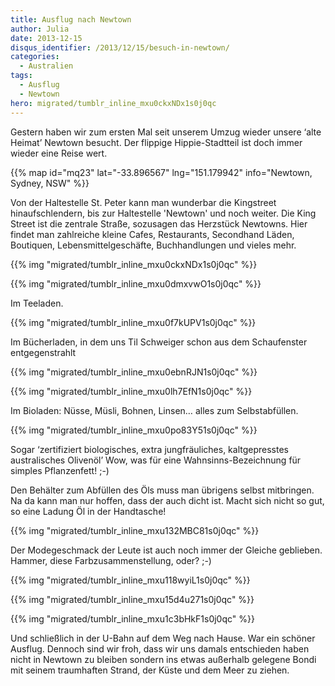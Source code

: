 ```yaml
---
title: Ausflug nach Newtown
author: Julia
date: 2013-12-15
disqus_identifier: /2013/12/15/besuch-in-newtown/
categories:
  - Australien
tags:
  - Ausflug
  - Newtown
hero: migrated/tumblr_inline_mxu0ckxNDx1s0j0qc
---
```


Gestern haben wir zum ersten Mal seit unserem Umzug wieder unsere ‘alte Heimat’ Newtown besucht. Der flippige Hippie-Stadtteil ist doch immer wieder eine Reise wert.

<!--more-->

{{% map id="mq23" lat="-33.896567" lng="151.179942" info="Newtown, Sydney, NSW" %}}

Von der Haltestelle St. Peter  kann man wunderbar die Kingstreet hinaufschlendern, bis zur Haltestelle 'Newtown' und noch weiter. Die King Street ist die
zentrale Straße, sozusagen das Herzstück Newtowns. Hier findet man zahlreiche kleine Cafes, Restaurants, Secondhand Läden, Boutiquen, Lebensmittelgeschäfte,
Buchhandlungen und vieles mehr.

{{% img "migrated/tumblr_inline_mxu0ckxNDx1s0j0qc" %}}

{{% img "migrated/tumblr_inline_mxu0dmxvwO1s0j0qc" %}}

Im Teeladen.

{{% img "migrated/tumblr_inline_mxu0f7kUPV1s0j0qc" %}}

Im Bücherladen, in dem uns Til Schweiger schon aus dem Schaufenster entgegenstrahlt

{{% img "migrated/tumblr_inline_mxu0ebnRJN1s0j0qc" %}}

{{% img "migrated/tumblr_inline_mxu0lh7EfN1s0j0qc" %}}

Im Bioladen: Nüsse, Müsli, Bohnen, Linsen… alles zum Selbstabfüllen.

{{% img "migrated/tumblr_inline_mxu0po83Y51s0j0qc" %}}

Sogar ‘zertifiziert biologisches, extra jungfräuliches, kaltgepresstes australisches Olivenöl’ Wow, was für eine Wahnsinns-Bezeichnung für simples
Pflanzenfett! ;-)

Den Behälter zum Abfüllen des Öls muss man übrigens selbst mitbringen. Na da kann man nur hoffen, dass der auch dicht ist. Macht sich nicht so gut, so eine
Ladung Öl in der Handtasche!

{{% img "migrated/tumblr_inline_mxu132MBC81s0j0qc" %}}

Der Modegeschmack der Leute ist auch noch immer der Gleiche geblieben. Hammer, diese Farbzusammenstellung, oder? ;-)

{{% img "migrated/tumblr_inline_mxu118wyiL1s0j0qc" %}}

{{% img "migrated/tumblr_inline_mxu15d4u271s0j0qc" %}}

{{% img "migrated/tumblr_inline_mxu1c3bHkF1s0j0qc" %}}

Und schließlich in der U-Bahn auf dem Weg nach Hause. War ein schöner Ausflug. Dennoch sind wir froh, dass wir uns damals entschieden haben nicht in
Newtown zu bleiben sondern ins etwas außerhalb gelegene Bondi mit seinem traumhaften Strand, der Küste und dem Meer zu ziehen.
